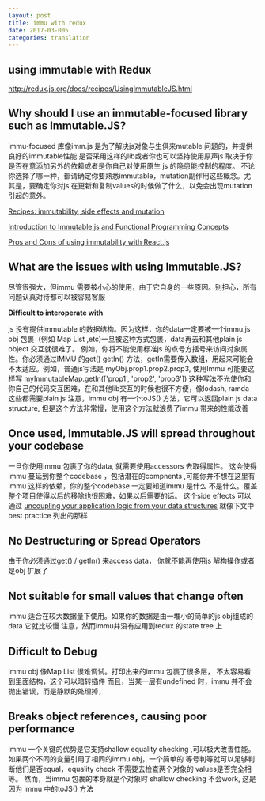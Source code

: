 ```yaml
---
layout: post
title: immu with redux 
date: 2017-03-005
categories: translation
---
```

## using immutable with Redux
http://redux.js.org/docs/recipes/UsingImmutableJS.html


## Why should I use an immutable-focused library such as Immutable.JS?

immu-focused 库像imm.js 是为了解决js对象与生俱来mutable 问题的，并提供良好的immutable性能
是否采用这样的lib或者你也可以坚持使用原声js 取决于你是否在意添加另外的依赖或者是你自己对使用原生 js 的隐患能控制的程度。
不论你选择了哪一种，都请确定你要熟悉immutable，mutation副作用这些概念。尤其是，要确定你对js 在更新和复制values的时候做了什么，以免会出现mutation引起的意外。

[Recipes: immutability, side effects and mutation](http://redux.js.org/docs/recipes/reducers/PrerequisiteConcepts.html#note-on-immutability-side-effects-and-mutation)

[Introduction to Immutable.js and Functional Programming Concepts](https://auth0.com/blog/intro-to-immutable-js/)

[Pros and Cons of using immutability with React.js](http://reactkungfu.com/2015/08/pros-and-cons-of-using-immutability-with-react-js/)
## What are the issues with using Immutable.JS?

尽管很强大，但immu 需要被小心的使用，由于它自身的一些原因。别担心，所有问题认真对待都可以被容易客服

**Difficult to interoperate with**

js 没有提供immutable 的数据结构。因为这样，你的data一定要被一个immu.js obj 包裹（例如 Map List ,etc)一旦被这种方式包裹，data再去和其他plain js object 交互就很难了。
例如，你将不能使用标准js 的点号方括号来访问对象属性。你必须通过IMMU 的get() getIn() 方法，getIn需要传入数组，用起来可能会不太适应。例如，普通js写法是 myObj.prop1.prop2.prop3, 使用Immu 可能要这样写 myImmutableMap.getIn(['prop1', 'prop2', 'prop3'])
这种写法不光使你和你自己的代码交互困难，在和其他lib交互的时候也很不方便，像lodash, ramda 这些都需要plain js
注意，immu obj 有一个toJS() 方法，它可以返回plain js data structure, 但是这个方法非常慢，使用这个方法就浪费了immu 带来的性能改善

## Once used, Immutable.JS will spread throughout your codebase

一旦你使用immu 包裹了你的data, 就需要使用accessors 去取得属性。
这会使得immu 蔓延到你整个codebase ，包括潜在的compnents ,可能你并不想在这里有immu 这样的依赖，你的整个codebase 一定要知道immu 是什么 不是什么。覆盖整个项目使得以后的移除也很困难，如果以后需要的话。
这个side effects 可以通过 [uncoupling your application logic from your data structures](https://medium.com/@dtinth/immutable-js-persistent-data-structures-and-structural-sharing-6d163fbd73d2#.z1g1ofrsi) 就像下文中 best practice 列出的那样

## No Destructuring or Spread Operators

由于你必须通过get() / getIn() 来access data， 你就不能再使用js 解构操作或者是obj 扩展了

## Not suitable for small values that change often

immu 适合在较大数据量下使用。如果你的数据是由一堆小的简单的js obj组成的data 它就比较慢
注意，然而immu并没有应用到redux 的state tree 上

## Difficult to Debug

immu obj 像Map List 很难调试。打印出来的immu 包裹了很多层， 不太容易看到里面结构，这个可以暗转插件 而且，当某一层有undefined 时，immu 并不会抛出错误，而是静默的处理掉， 

## Breaks object references, causing poor performance

immu 一个关键的优势是它支持shallow equality checking ,可以极大改善性能。
如果两个不同的变量引用了相同的immu obj，一个简单的 等号判等就可以足够判断他们是否equal，equality check 不需要去检查两个对象的 values是否完全相等。
然而，当immu 包裹的本身就是个对象时 shallow checking 不会work, 这是因为 immu 中的toJS() 方法

